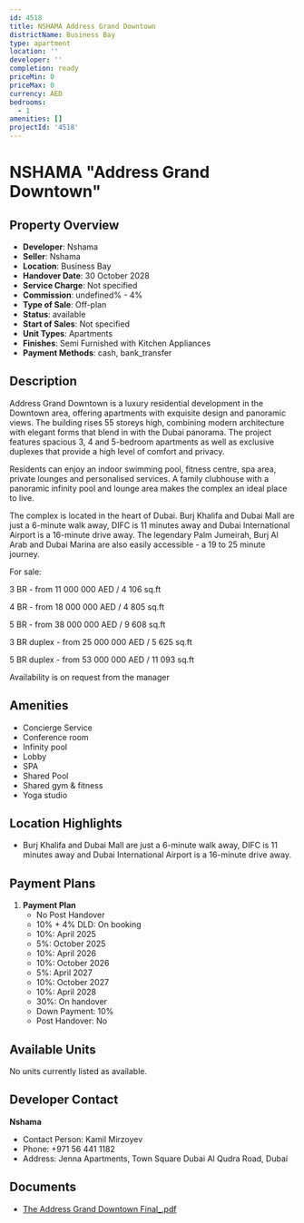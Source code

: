 ```yaml
---
id: 4518
title: NSHAMA Address Grand Downtown
districtName: Business Bay
type: apartment
location: ''
developer: ''
completion: ready
priceMin: 0
priceMax: 0
currency: AED
bedrooms:
  - 1
amenities: []
projectId: '4518'
---
```


# NSHAMA "Address Grand Downtown"

## Property Overview
- **Developer**: Nshama
- **Seller**: Nshama
- **Location**: Business Bay
- **Handover Date**: 30 October 2028
- **Service Charge**: Not specified
- **Commission**: undefined% - 4%
- **Type of Sale**: Off-plan
- **Status**: available
- **Start of Sales**: Not specified
- **Unit Types**: Apartments
- **Finishes**: Semi Furnished with Kitchen Appliances
- **Payment Methods**: cash, bank_transfer

## Description
Address Grand Downtown is a luxury residential development in the Downtown area, offering apartments with exquisite design and panoramic views. The building rises 55 storeys high, combining modern architecture with elegant forms that blend in with the Dubai panorama. The project features spacious 3, 4 and 5-bedroom apartments as well as exclusive duplexes that provide a high level of comfort and privacy.

Residents can enjoy an indoor swimming pool, fitness centre, spa area, private lounges and personalised services. A family clubhouse with a panoramic infinity pool and lounge area makes the complex an ideal place to live.

The complex is located in the heart of Dubai. Burj Khalifa and Dubai Mall are just a 6-minute walk away, DIFC is 11 minutes away and Dubai International Airport is a 16-minute drive away. The legendary Palm Jumeirah, Burj Al Arab and Dubai Marina are also easily accessible - a 19 to 25 minute journey.

For sale:

3 BR - from 11 000 000 AED / 4 106 sq.ft

4 BR - from 18 000 000 AED / 4 805 sq.ft

5 BR - from 38 000 000 AED / 9 608 sq.ft

3 BR duplex - from 25 000 000 AED / 5 625 sq.ft

5 BR duplex - from 53 000 000 AED / 11 093 sq.ft

Availability is on request from the manager

## Amenities
- Concierge Service
- Conference room
- Infinity pool
- Lobby
- SPA
- Shared Pool
- Shared gym & fitness
- Yoga studio

## Location Highlights
- Burj Khalifa and Dubai Mall are just a 6-minute walk away, DIFC is 11 minutes away and Dubai International Airport is a 16-minute drive away.

## Payment Plans
1. **Payment Plan**
   - No Post Handover
   - 10% + 4% DLD: On booking
   - 10%: April 2025
   - 5%: October 2025
   - 10%: April 2026
   - 10%: October 2026
   - 5%: April 2027
   - 10%: October 2027
   - 10%: April 2028
   - 30%: On handover
   - Down Payment: 10%
   - Post Handover: No

## Available Units
No units currently listed as available.

## Developer Contact
**Nshama**
- Contact Person: Kamil Mirzoyev
- Phone: +971 56 441 1182
- Address: Jenna Apartments, Town Square Dubai Al Qudra Road, Dubai

## Documents
- [The Address Grand Downtown Final_.pdf](https://cdn.geniemap.net/2025/02/26/EWyGdfzC8i4CnQWvVeYjM9eo30XfmR9yFYCxvSQ6.pdf)
